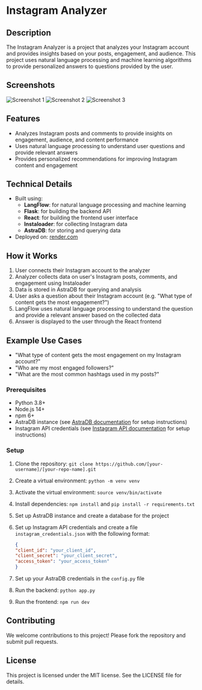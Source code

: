 # Instagram Analyzer

## Description

The Instagram Analyzer is a project that analyzes your Instagram account and provides insights based on your posts, engagement, and audience. This project uses natural language processing and machine learning algorithms to provide personalized answers to questions provided by the user.

## Screenshots

![Screenshot 1](https://github.com/sdntgnsh/InstagramAnalyze/screenshots/s1.png?raw=true)
![Screenshot 2](https://github.com/sdntgnsh/InstagramAnalyze/screenshots/s2.jpg?raw=true)
![Screenshot 3](https://github.com/sdntgnsh/InstagramAnalyze/screenshots/s3.jpg?raw=true)

## Features

* Analyzes Instagram posts and comments to provide insights on engagement, audience, and content performance
* Uses natural language processing to understand user questions and provide relevant answers
* Provides personalized recommendations for improving Instagram content and engagement

## Technical Details

* Built using:
  * **LangFlow**: for natural language processing and machine learning
  * **Flask**: for building the backend API
  * **React**: for building the frontend user interface
  * **Instaloader**: for collecting Instagram data
  * **AstraDB**: for storing and querying data
* Deployed on: [render.com](https://www.render.com)

## How it Works

1. User connects their Instagram account to the analyzer
2. Analyzer collects data on user's Instagram posts, comments, and engagement using Instaloader
3. Data is stored in AstraDB for querying and analysis
4. User asks a question about their Instagram account (e.g. "What type of content gets the most engagement?")
5. LangFlow uses natural language processing to understand the question and provide a relevant answer based on the collected data
6. Answer is displayed to the user through the React frontend

## Example Use Cases

* "What type of content gets the most engagement on my Instagram account?"
* "Who are my most engaged followers?"
* "What are the most common hashtags used in my posts?"

### Prerequisites

* Python 3.8+
* Node.js 14+
* npm 6+
* AstraDB instance (see [AstraDB documentation](https://docs.astradb.com/) for setup instructions)
* Instagram API credentials (see [Instagram API documentation](https://developers.facebook.com/docs/instagram-api/) for setup instructions)

### Setup

1. Clone the repository: `git clone https://github.com/[your-username]/[your-repo-name].git`
2. Create a virtual environment: `python -m venv venv`
3. Activate the virtual environment: `source venv/bin/activate`
4. Install dependencies: `npm install` and `pip install -r requirements.txt`
5. Set up AstraDB instance and create a database for the project
6. Set up Instagram API credentials and create a file `instagram_credentials.json` with the following format:

    ```json
    {
    "client_id": "your_client_id",
    "client_secret": "your_client_secret",
    "access_token": "your_access_token"
    }
    ```

7. Set up your AstraDB credentials in the `config.py` file
8. Run the backend: `python app.py`
9. Run the frontend: `npm run dev`

## Contributing

We welcome contributions to this project! Please fork the repository and submit pull requests.

## License

This project is licensed under the MIT license. See the LICENSE file for details.
